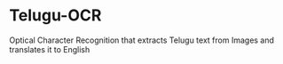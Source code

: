 # Telugu-OCR
Optical Character Recognition that extracts Telugu text from Images and translates it to English
